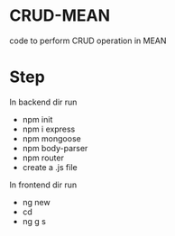 # CRUD-MEAN
code to perform CRUD operation in MEAN

# Step
In backend dir run
- npm init
- npm i express
- npm mongoose
- npm body-parser 
- npm router
- create a .js file

In frontend dir run
- ng new <appname>
- cd <appname>
- ng g s <servicename>
